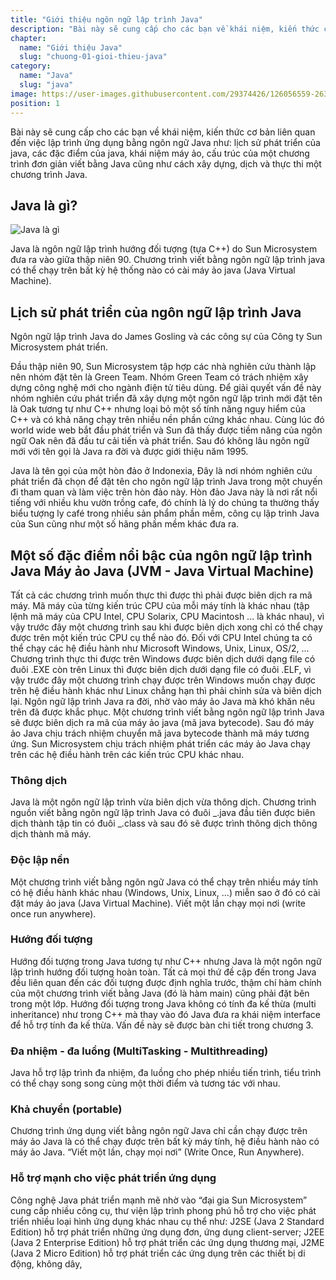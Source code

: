 ```yaml
---
title: "Giới thiệu ngôn ngữ lập trình Java"
description: "Bài này sẽ cung cấp cho các bạn về khái niệm, kiến thức cơ bản liên quan đến việc lập trình ứng dụng bằng ngôn ngữ Java như: lịch sử phát triển của java, các đặc điểm của java, khái niệm máy ảo, cấu trúc của một chương trình đơn giản viết bằng Java cũng như cách xây dựng, dịch và thực thi một chương trình Java"
chapter:
  name: "Giới thiệu Java"
  slug: "chuong-01-gioi-thieu-java"
category:
  name: "Java"
  slug: "java"
image: https://user-images.githubusercontent.com/29374426/126056559-263bdade-6b6c-4e64-83a7-e21411391d64.png
position: 1
---
```


Bài này sẽ cung cấp cho các bạn về khái niệm, kiến thức cơ bản liên quan đến việc lập trình ứng dụng bằng ngôn ngữ Java như: lịch sử phát triển của java, các đặc điểm của java, khái niệm máy ảo, cấu trúc của một chương trình đơn giản viết bằng Java cũng như cách xây dựng, dịch và thực thi một chương trình Java.

## Java là gì?

![Java là gì](https://user-images.githubusercontent.com/29374426/126056559-263bdade-6b6c-4e64-83a7-e21411391d64.png)

Java là ngôn ngữ lập trình hướng đối tượng (tựa C++) do Sun Microsystem đưa ra vào giữa thập niên 90. Chương trình viết bằng ngôn ngữ lập trình java có thể chạy trên bất kỳ hệ thống nào có cài máy ảo java (Java Virtual Machine).

## Lịch sử phát triển của ngôn ngữ lập trình Java

Ngôn ngữ lập trình Java do James Gosling và các công sự của Công ty Sun Microsystem phát triển.

Đầu thập niên 90, Sun Microsystem tập hợp các nhà nghiên cứu thành lập nên nhóm đặt tên là Green Team. Nhóm Green Team có trách nhiệm xây dựng công nghệ mới cho ngành điện tử tiêu dùng. Để giải quyết vấn đề này nhóm nghiên cứu phát triển đã xây dựng một ngôn ngữ lập trình mới đặt tên là Oak tương tự như C++ nhưng loại bỏ một số tính năng nguy hiểm của C++ và có khả năng chạy trên nhiều nền phần cứng khác nhau. Cùng lúc đó world wide web bắt đầu phát triển và Sun đã thấy được tiềm năng của ngôn ngữ Oak nên đã đầu tư cải tiến và phát triển. Sau đó không lâu ngôn ngữ mới với tên gọi là Java ra đời và được giới thiệu năm 1995.

Java là tên gọi của một hòn đảo ở Indonexia, Đây là nơi nhóm nghiên cứu phát triển đã chọn để đặt tên cho ngôn ngữ lập trình Java trong một chuyến đi tham quan và làm việc trên hòn đảo này. Hòn đảo Java này là nơi rất nổi tiếng với nhiều khu vườn trồng cafe, đó chính là lý do chúng ta thường thấy biểu tượng ly café trong nhiều sản phẩm phần mềm, công cụ lập trình Java của Sun cũng như một số hãng phần mềm khác đưa ra.

## Một số đặc điểm nổi bậc của ngôn ngữ lập trình Java Máy ảo Java (JVM - Java Virtual Machine)

Tất cả các chương trình muốn thực thi được thì phải được biên dịch ra mã máy. Mã máy của từng kiến trúc CPU của mỗi máy tính là khác nhau (tập lệnh mã máy của CPU Intel, CPU Solarix, CPU Macintosh ... là khác nhau), vì vậy trước đây một chương trình sau khi được biên dịch xong chỉ có thể chạy được trên một kiến trúc CPU cụ thể nào đó. Đối với CPU Intel chúng ta có thể chạy các hệ điều hành như Microsoft Windows, Unix, Linux, OS/2, ... Chương trình thực thi được trên Windows được biên dịch dưới dạng file có đuôi .EXE còn trên Linux thì được biên dịch dưới dạng file có đuôi .ELF, vì vậy trước đây một chương trình chạy được trên Windows muốn chạy được trên hệ điều hành khác như Linux chẳng hạn thì phải chỉnh sửa và biên dịch lại. Ngôn ngữ lập trình Java ra đời, nhờ vào máy ảo Java mà khó khăn nêu trên đã được khắc phục. Một chương trình viết bằng ngôn ngữ lập trình Java sẽ được biên dịch ra mã của máy ảo java (mã java bytecode). Sau đó máy ảo Java chịu trách nhiệm chuyển mã java bytecode thành mã máy tương ứng. Sun Microsystem chịu trách nhiệm phát triển các máy ảo Java chạy trên các hệ điều hành trên các kiến trúc CPU khác nhau.

### Thông dịch

Java là một ngôn ngữ lập trình vừa biên dịch vừa thông dịch. Chương trình nguồn viết bằng ngôn ngữ lập trình Java có đuôi _.java đầu tiên được biên dịch thành tập tin có đuôi _.class và sau đó sẽ được trình thông dịch thông dịch thành mã máy.

### Độc lập nền

Một chương trình viết bằng ngôn ngữ Java có thể chạy trên nhiều máy tính có hệ điều hành khác nhau (Windows, Unix, Linux, ...) miễn sao ở đó có cài đặt máy ảo java (Java Virtual Machine). Viết một lần chạy mọi nơi (write once run anywhere).

### Hướng đối tượng

Hướng đối tượng trong Java tương tự như C++ nhưng Java là một ngôn ngữ lập trình hướng đối tượng hoàn toàn. Tất cả mọi thứ đề cập đến trong Java đều liên quan đến các đối tượng được định nghĩa trước, thậm chí hàm chính của một chương trình viết bằng Java (đó là hàm main) cũng phải đặt bên trong một lớp. Hướng đối tượng trong Java không có tính đa kế thừa (multi inheritance) như trong C++ mà thay vào đó Java đưa ra khái niệm interface để hỗ trợ tính đa kế thừa. Vấn đề này sẽ được bàn chi tiết trong chương 3.

### Đa nhiệm - đa luồng (MultiTasking - Multithreading)

Java hỗ trợ lập trình đa nhiệm, đa luồng cho phép nhiều tiến trình, tiểu trình có thể chạy song song cùng một thời điểm và tương tác với nhau.

### Khả chuyển (portable)

Chương trình ứng dụng viết bằng ngôn ngữ Java chỉ cần chạy được trên máy ảo Java là có thể chạy được trên bất kỳ máy tính, hệ điều hành nào có máy ảo Java. “Viết một lần, chạy mọi nơi” (Write Once, Run Anywhere).

### Hỗ trợ mạnh cho việc phát triển ứng dụng

Công nghệ Java phát triển mạnh mẽ nhờ vào “đại gia Sun Microsystem” cung cấp nhiều công cụ, thư viện lập trình phong phú hỗ trợ cho việc phát triển nhiều loại hình ứng dụng khác nhau cụ thể như: J2SE (Java 2 Standard Edition) hỗ trợ phát triển những ứng dụng đơn, ứng dụng client-server; J2EE (Java 2 Enterprise Edition) hỗ trợ phát triển các ứng dụng thương mại, J2ME (Java 2 Micro Edition) hỗ trợ phát triển các ứng dụng trên các thiết bị di động, không dây,
